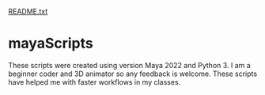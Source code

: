 [README.txt](https://github.com/ntanimate/mayaScripts/files/7094975/README.txt)
# mayaScripts

These scripts were created using version Maya 2022 and Python 3. I am a beginner coder and 3D animator so any feedback is welcome. These scripts have helped me with faster workflows in my classes.  
